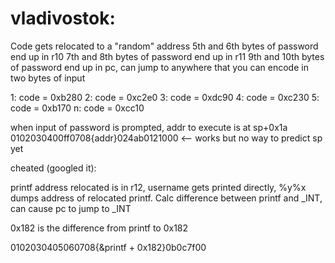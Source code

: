 # vladivostok: #

Code gets relocated to a "random" address
5th and 6th bytes of password end up in r10
7th and 8th bytes of password end up in r11
9th and 10th bytes of password end up in pc, can jump to anywhere that you can encode in two bytes of input

1: code = 0xb280
2: code = 0xc2e0
3: code = 0xdc90
4: code = 0xc230
5: code = 0xb170
n: code = 0xcc10


when input of password is prompted, addr to execute is at sp+0x1a
0102030400ff0708{addr}024ab0121000 <-- works but no way to predict sp yet

cheated (googled it):

printf address relocated is in r12, username gets printed directly, %y%x dumps address of relocated printf. Calc difference between printf and _INT, can cause pc to jump to _INT

0x182 is the difference from printf to 0x182

0102030405060708{&printf + 0x182}0b0c7f00

